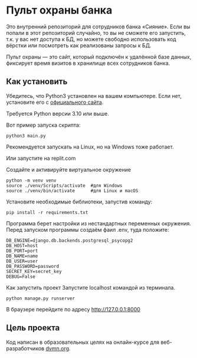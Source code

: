 # Пульт охраны банка

Это внутренний репозиторий для сотрудников банка «Сияние». Если вы попали в этот репозиторий случайно, то вы не сможете его запустить, т.к. у вас нет доступа к БД, но можете свободно использовать код вёрстки или посмотреть как реализованы запросы к БД.

Пульт охраны — это сайт, который подключён к удалённой базе данных, фиксирует время визитов в хранилище всех сотрудников банка.

## Как установить

Убедитесь, что Python3 установлен на вашем компьютере. Если нет, установите его с [официального сайта](https://www.python.org/).

Требуется Python версии 3.10 или выше.

Вот пример запуска скрипта:

```
python3 main.py
```

Рекомендуется запускать на Linux, но на Windows тоже работает.

Или запустите на replit.com

Создайте и активируйте виртуальное окружение

```
python -m venv venv
source ./venv/Scripts/activate  #для Windows
source ./venv/bin/activate      #для Linux и macOS
```

Установите необходимые библиотеки, запустив команду:

```
pip install -r requirements.txt
```

Программа берет настройки из нестандартных переменных окружения. Перед запуском программы создаём фаил .env, туда положите:

```
DB_ENGINE=django.db.backends.postgresql_psycopg2
DB_HOST=host
DB_PORT=port
DB_NAME=name
DB_USER=user
DB_PASSWORD=password
SECRET_KEY=secret_key
DEBUG=False
```

Как запустить проект
Запустите localhost командой из терминала.

```
python manage.py runserver
```

В браузере перейдите по адресу http://127.0.0.1:8000

## Цель проекта

Код написан в образовательных целях на онлайн-курсе для веб-разработчиков [dvmn.org](https://dvmn.org).
